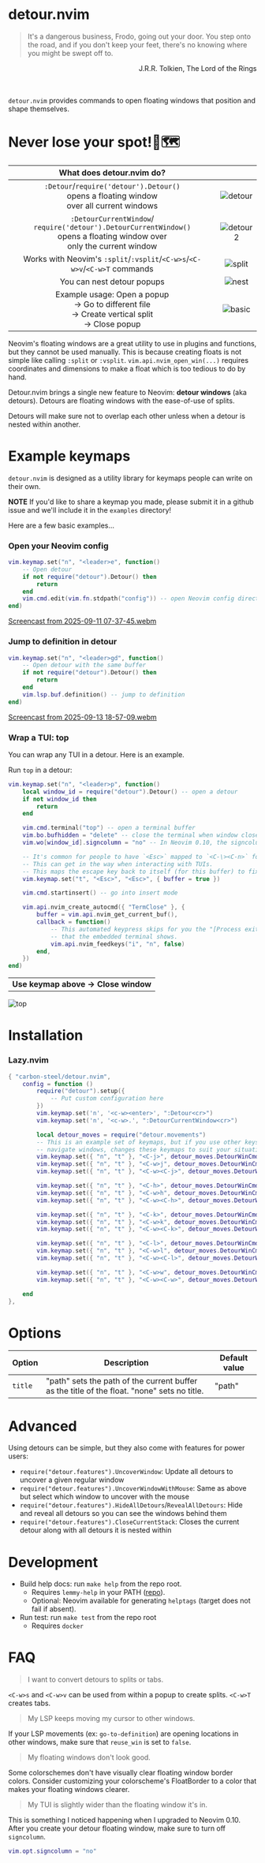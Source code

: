 # detour.nvim

> It's a dangerous business, Frodo, going out your door. You step onto the road, and if you don't keep your feet, there's no knowing where you might be swept off to.

<div dir="rtl">
J.R.R. Tolkien, The Lord of the Rings
</div>
</br></br>

`detour.nvim` provides commands to open floating windows that position and shape
themselves.

# Never lose your spot!📍🗺️

| What does detour.nvim do? | |
| :--: | :--: |
| `:Detour`/`require('detour').Detour()` <br />opens a floating window<br />over all current windows | ![detour](https://github.com/carbon-steel/detour.nvim/assets/7697639/1eb85155-7134-473f-8df0-dd15f55c1d8c) |
| `:DetourCurrentWindow`/<br />`require('detour').DetourCurrentWindow()`<br />opens a floating window over<br />only the current window | ![detour2](https://github.com/carbon-steel/detour.nvim/assets/7697639/d3f0db15-916b-4b17-b227-0e4aa8fc318d) |
| Works with Neovim's `:split`/`:vsplit`/`<C-w>s`/`<C-w>v`/`<C-w>T` commands | ![split](https://github.com/carbon-steel/detour.nvim/assets/7697639/4ffa7f36-8b2a-4d91-a8bb-7012f7b82015) |
| You can nest detour popups | ![nest](https://github.com/carbon-steel/detour.nvim/assets/7697639/5fc3cad6-9acf-482d-97cb-c75788617cf8) |
| Example usage: Open a popup <br />-> Go to different file <br />-> Create vertical split <br />-> Close popup | ![basic](https://github.com/carbon-steel/detour.nvim/assets/7697639/3a408a14-8b9d-4bd4-90db-e633c5f97b7c) |

Neovim's floating windows are a great utility to use in plugins and
functions, but they cannot be used manually. This is because
creating floats is not simple like calling `:split` or `:vsplit`.
`vim.api.nvim_open_win(...)` requires coordinates and dimensions to make
a float which is too tedious to do by hand.

Detour.nvim brings a single new feature to Neovim: **detour windows** (aka
detours). Detours are floating windows with the ease-of-use of splits.

Detours will make sure not to overlap each other unless when a detour is
nested within another.

# Example keymaps

`detour.nvim` is designed as a utility library for keymaps people can write on their own.

**NOTE** If you'd like to share a keymap you made, please submit it in a github issue and we'll include it in the `examples` directory!

Here are a few basic examples...

### Open your Neovim config

```lua
vim.keymap.set("n", "<leader>e", function()
	-- Open detour
	if not require("detour").Detour() then
		return
	end
	vim.cmd.edit(vim.fn.stdpath("config")) -- open Neovim config directory
end)
```

[Screencast from 2025-09-11 07-37-45.webm](https://github.com/user-attachments/assets/9842dde2-3c42-4ade-aa27-35d23b45b42c)

### Jump to definition in detour

```lua
vim.keymap.set("n", "<leader>gd", function()
	-- Open detour with the same buffer
	if not require("detour").Detour() then
		return
	end
	vim.lsp.buf.definition() -- jump to definition
end)
```

[Screencast from 2025-09-13 18-57-09.webm](https://github.com/user-attachments/assets/5f71ace1-1392-4082-8daa-83be88669324)

### Wrap a TUI: top

You can wrap any TUI in a detour. Here is an example.

Run `top` in a detour:

```lua
vim.keymap.set("n", "<leader>p", function()
	local window_id = require("detour").Detour() -- open a detour
	if not window_id then
		return
	end

	vim.cmd.terminal("top") -- open a terminal buffer
	vim.bo.bufhidden = "delete" -- close the terminal when window closes
	vim.wo[window_id].signcolumn = "no" -- In Neovim 0.10, the signcolumn can push the TUI a bit out of window

	-- It's common for people to have `<Esc>` mapped to `<C-\><C-n>` for terminals.
	-- This can get in the way when interacting with TUIs.
	-- This maps the escape key back to itself (for this buffer) to fix this problem.
	vim.keymap.set("t", "<Esc>", "<Esc>", { buffer = true })

	vim.cmd.startinsert() -- go into insert mode

	vim.api.nvim_create_autocmd({ "TermClose" }, {
		buffer = vim.api.nvim_get_current_buf(),
		callback = function()
			-- This automated keypress skips for you the "[Process exited 0]" message
			-- that the embedded terminal shows.
			vim.api.nvim_feedkeys("i", "n", false)
		end,
	})
end)
```

||
| :--: |
| **Use keymap above -> Close window** |
![top](https://github.com/carbon-steel/detour.nvim/assets/7697639/49dd12ab-630b-4558-9486-fe82cc94882c)

# Installation

### Lazy.nvim

```lua
{ "carbon-steel/detour.nvim",
    config = function ()
        require("detour").setup({
            -- Put custom configuration here
        })
        vim.keymap.set('n', '<c-w><enter>', ":Detour<cr>")
        vim.keymap.set('n', '<c-w>.', ":DetourCurrentWindow<cr>")

        local detour_moves = require("detour.movements")
        -- This is an example set of keymaps, but if you use other keys to
        -- navigate windows, changes these keymaps to suit your situation.
        vim.keymap.set({ "n", "t" }, "<C-j>", detour_moves.DetourWinCmdJ)
        vim.keymap.set({ "n", "t" }, "<C-w>j", detour_moves.DetourWinCmdJ)
        vim.keymap.set({ "n", "t" }, "<C-w><C-j>", detour_moves.DetourWinCmdJ)

        vim.keymap.set({ "n", "t" }, "<C-h>", detour_moves.DetourWinCmdH)
        vim.keymap.set({ "n", "t" }, "<C-w>h", detour_moves.DetourWinCmdH)
        vim.keymap.set({ "n", "t" }, "<C-w><C-h>", detour_moves.DetourWinCmdH)

        vim.keymap.set({ "n", "t" }, "<C-k>", detour_moves.DetourWinCmdK)
        vim.keymap.set({ "n", "t" }, "<C-w>k", detour_moves.DetourWinCmdK)
        vim.keymap.set({ "n", "t" }, "<C-w><C-k>", detour_moves.DetourWinCmdK)

        vim.keymap.set({ "n", "t" }, "<C-l>", detour_moves.DetourWinCmdL)
        vim.keymap.set({ "n", "t" }, "<C-w>l", detour_moves.DetourWinCmdL)
        vim.keymap.set({ "n", "t" }, "<C-w><C-l>", detour_moves.DetourWinCmdL)

        vim.keymap.set({ "n", "t" }, "<C-w>w", detour_moves.DetourWinCmdW)
        vim.keymap.set({ "n", "t" }, "<C-w><C-w>", detour_moves.DetourWinCmdW)

    end
},
```

# Options

| Option  | Description                                                                                 | Default value |
| --      | --                                                                                          | --            |
| `title` | "path" sets the path of the current buffer as the title of the float. "none" sets no title. | "path"        |

# Advanced

Using detours can be simple, but they also come with features for power users:

* `require("detour.features").UncoverWindow`: Update all detours to uncover a
  given regular window
* `require("detour.features").UncoverWindowWithMouse`: Same as above but select
  which window to uncover with the mouse
* `require("detour.features").HideAllDetours`/`RevealAllDetours`: Hide and
  reveal all detours so you can see the windows behind them
* `require("detour.features").CloseCurrentStack`: Closes the current detour
  along with all detours it is nested within

# Development

* Build help docs: run `make help` from the repo root.
    - Requires `lemmy-help` in your PATH ([repo](https://github.com/numToStr/lemmy-help/tree/master)).
    - Optional: Neovim available for generating `helptags` (target does not fail if absent).
* Run test: run `make test` from the repo root
    - Requires `docker`

# FAQ

> I want to convert detours to splits or tabs.

`<C-w>s` and `<C-w>v` can be used from within a popup to create splits. `<C-w>T` creates tabs.

> My LSP keeps moving my cursor to other windows.

If your LSP movements (ex: `go-to-definition`) are opening locations in other windows, make sure that `reuse_win` is set to `false`.

> My floating windows don't look good.

Some colorschemes don't have visually clear floating window border colors. Consider customizing your colorscheme's FloatBorder to a color that makes your floating windows clearer.

> My TUI is slightly wider than the floating window it's in.

This is something I noticed happening when I upgraded to Neovim 0.10. After you create your detour floating window, make sure to turn off `signcolumn`.

```lua
vim.opt.signcolumn = "no"
```
